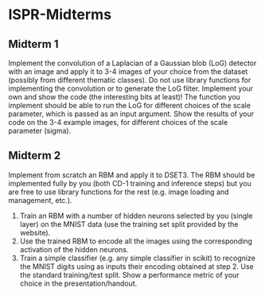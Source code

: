 # ISPR-Midterms

## Midterm 1

Implement the convolution of a Laplacian of a Gaussian blob (LoG) detector with an image and apply it to 3-4 images of your choice from the dataset (possibly from different thematic classes). Do not use library functions for implementing the convolution or to generate the LoG filter. Implement your own and show the code (the interesting bits at least)! The function you implement should be able to run the LoG for different choices of the scale parameter, which is passed as an input argument. Show the results of your code on the 3-4 example images, for different choices of the scale parameter (sigma).

## Midterm 2

Implement from scratch an RBM and apply it to DSET3. The RBM should be implemented fully by you (both CD-1 training and inference steps) but you are free to use library functions for the rest (e.g. image loading and management, etc.).

1. Train an RBM with a number of hidden neurons selected by you (single layer) on the MNIST data (use the training set split provided by the website).
2. Use the trained RBM to encode all the images using the corresponding activation of the hidden neurons.
3. Train a simple classifier (e.g. any simple classifier in scikit) to recognize the MNIST digits using as inputs their encoding obtained at step 2. Use the standard training/test split. Show a performance metric of your choice in the presentation/handout.
